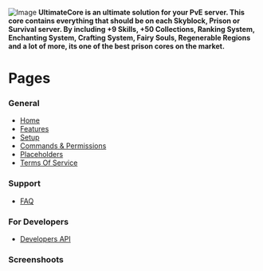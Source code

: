![Image](https://i.imgur.com/x5nK9q8.png)
**UltimateCore is an ultimate solution for your PvE server. This core contains everything that should be on each Skyblock, Prison or Survival server. By including +9 Skills, +50 Collections, Ranking System, Enchanting System, Crafting System, Fairy Souls, Regenerable Regions and a lot of more, its one of the best prison cores on the market.**

# Pages

### **General**

* [Home]()
* [Features]()
* [Setup]()
* [Commands & Permissions]()
* [Placeholders]()
* [Terms Of Service]()

### **Support**

* [FAQ](https://github.com/r3back/UltimateCore/wiki/Frequently-Asked-Questions)

### **For Developers**

* [Developers API]()

### **Screenshoots**
